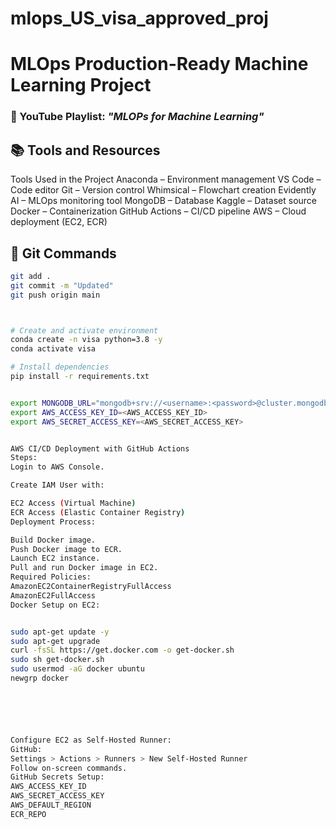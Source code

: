 # mlops_US_visa_approved_proj 

# MLOps Production-Ready Machine Learning Project

### 🎥 YouTube Playlist: *"MLOPs for Machine Learning"*  

## 📚 Tools and Resources

Tools Used in the Project
Anaconda – Environment management
VS Code – Code editor
Git – Version control
Whimsical – Flowchart creation
Evidently AI – MLOps monitoring tool
MongoDB – Database
Kaggle – Dataset source
Docker – Containerization
GitHub Actions – CI/CD pipeline
AWS – Cloud deployment (EC2, ECR)

## 🚀 Git Commands
```bash
git add .
git commit -m "Updated"
git push origin main



# Create and activate environment
conda create -n visa python=3.8 -y
conda activate visa

# Install dependencies
pip install -r requirements.txt


export MONGODB_URL="mongodb+srv://<username>:<password>@cluster.mongodb.net"
export AWS_ACCESS_KEY_ID=<AWS_ACCESS_KEY_ID>
export AWS_SECRET_ACCESS_KEY=<AWS_SECRET_ACCESS_KEY> 


AWS CI/CD Deployment with GitHub Actions
Steps:
Login to AWS Console.

Create IAM User with:

EC2 Access (Virtual Machine)
ECR Access (Elastic Container Registry)
Deployment Process:

Build Docker image.
Push Docker image to ECR.
Launch EC2 instance.
Pull and run Docker image in EC2.
Required Policies:
AmazonEC2ContainerRegistryFullAccess
AmazonEC2FullAccess
Docker Setup on EC2: 


sudo apt-get update -y
sudo apt-get upgrade
curl -fsSL https://get.docker.com -o get-docker.sh
sudo sh get-docker.sh
sudo usermod -aG docker ubuntu
newgrp docker






Configure EC2 as Self-Hosted Runner:
GitHub:
Settings > Actions > Runners > New Self-Hosted Runner
Follow on-screen commands.
GitHub Secrets Setup:
AWS_ACCESS_KEY_ID
AWS_SECRET_ACCESS_KEY
AWS_DEFAULT_REGION
ECR_REPO
